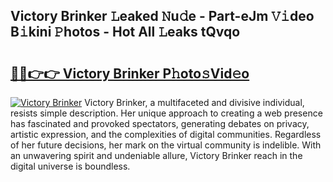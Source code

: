 ## Victory Brinker 𝙻eaked 𝙽u𝚍e - Part-eJm 𝚅𝚒deo B𝚒kini 𝙿hotos - Hot All 𝙻eaks tQvqo

# <h2><a href="http://ld17fp.urlbe.top/?page=Victory+Brinker">🔗🔗👉👉 Victory Brinker P𝚑oto𝚜Vid𝚎o</a></h2>

[![Victory Brinker](https://i.imgur.com/eBuTRDB.gif)](http://ld17fp.urlbe.top/?page=Victory+Brinker)
Victory Brinker, a multifaceted and divisive individual, resists simple description. Her unique approach to creating a web presence has fascinated and provoked spectators, generating debates on privacy, artistic expression, and the complexities of digital communities. Regardless of her future decisions, her mark on the virtual community is indelible. With an unwavering spirit and undeniable allure, Victory Brinker reach in the digital universe is boundless.
